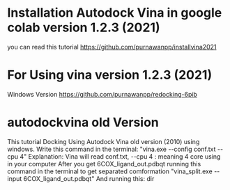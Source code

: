 # Installation Autodock Vina in google colab version 1.2.3 (2021) 
you can read this tutorial https://github.com/purnawanpp/installvina2021

# For Using vina version 1.2.3 (2021) 
Windows Version https://github.com/purnawanpp/redocking-6pib

# autodockvina old Version 
This tutorial Docking  Using Autodock Vina old version (2010) using windows.
Write this command in the terminal:
"vina.exe --config conf.txt --cpu 4"
Explanation: Vina will read conf.txt, 
--cpu 4 : meaning 4 core using in your computer 
After you get 6COX_ligand_out.pdbqt running this command in the terminal to get separated comformation
"vina_split.exe --input 6COX_ligand_out.pdbqt"
And running this: 
dir

